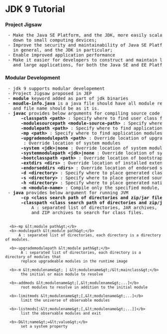 <h1>JDK 9 Tutorial</h1>

<h3>Project Jigsaw</h3>
<pre>
 - Make the Java SE Platform, and the JDK, more easily scalable
   down to small computing devices;
 - Improve the security and maintainability of Java SE Platform Implementations 
   in general, and the JDK in particular;
 - Enable improved application performance
 - Make it easier for developers to construct and maintain libraries
   and large applications, for both the Java SE and EE Platforms.
</pre>

<h3>Modular Development</h3>
<pre>
 - jdk 9 supports modular developement
 - Project Jigsaw proposed in JEP
 - <b>module</b> keyword added as part of jdk binaries
 - <b>moudle-info.java</b> is a java file should have all module related information
   and file name should be as it is.
 - <b>javac</b> provides below arguments for compiling source code
      <b>-classpath &lt;path&gt;</b> : Specify where to find user class files and annotation processors
	  <b>-modulesourcepath &lt;module-source-path&gt;</b> : Specify where to find input source files for multiple modules
	  <b>-modulepath &lt;path&gt;</b> : Specify where to find application modules
	  <b>-mp &lt;path&gt;</b> : Specify where to find application modules
	  <b>-upgrademodulepath &lt;path&gt;</b> : Override location of upgradeable modules
	  <b></b> : Override location of system modules
	  <b>-system &lt;jdk&gt;|none</b> : Override location of system modules
	  <b>-systemmodulepath &lt;jdk&gt;|none</b> : Override location of system modules
	  <b>-bootclasspath &lt;path&gt;</b> : Override location of bootstrap class files
	  <b>-extdirs &lt;dirs&gt;</b> : Override location of installed extensions
	  <b>-endorseddirs &lt;dirs&gt;</b> : Override location of endorsed standards path
	  <b>-d &lt;directory&gt;</b> : Specify where to place generated class files
	  <b>-s &lt;directory&gt;</b> : Specify where to place generated source files
	  <b>-h &lt;directory&gt;</b> : Specify where to place generated native header files
	  <b>-m &lt;module-name&gt;</b> : Compile only the specified module, check timestamps
 - <b>java</b> provides below argument for running JVM
      <b>-cp &lt;class search path of directories and zip/jar files&gt;</b>
      <b>-classpath &lt;class search path of directories and zip/jar files&gt;</b> 
          A : separated list of directories, JAR archives,
          and ZIP archives to search for class files.

      <b>-mp &lt;module path&gt;</b>
      <b>-modulepath &lt;module path&gt;</b>
          A : separated list of directories, each directory is a directory of modules.

      <b>-upgrademodulepath &lt;module path&gt;</b>
           A : separated list of directories, each directory is a directory of modules that 
           replace upgradeable modules in the runtime image

      <b>-m &lt;modulename&gt; | &lt;modulename&gt;/&lt;mainclass&gt;</b>
           the initial or main module to resolve 

      <b>-addmods &lt;modulename&gt;[,&lt;modulename&gt;...]</b> 
           root modules to resolve in addition to the initial module

      <b>-limitmods &lt;modulename&gt;[,&lt;modulename&gt;...]</b>
           limit the universe of observable modules

      <b>-listmods[:&lt;modulename&gt;[,&lt;modulename&gt;...]]</b>
           list the observable modules and exit

      <b>-D&lt;name&gt;=&lt;value&gt;</b>
           set a system property
</pre>
